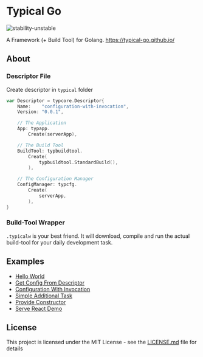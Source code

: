 # Typical Go

![stability-unstable](https://img.shields.io/badge/stability-unstable-yellow.svg)

A Framework (+ Build Tool) for Golang. <https://typical-go.github.io/>

## About

### Descriptor File

Create descriptor in `typical` folder
```go
var Descriptor = typcore.Descriptor{
	Name:    "configuration-with-invocation",
	Version: "0.0.1",

    // The Application
	App: typapp.
		Create(serverApp), 

    // The Build Tool
	BuildTool: typbuildtool.
		Create(
			typbuildtool.StandardBuild(),
		),

    // The Configuration Manager
	ConfigManager: typcfg.
		Create(
			serverApp, 
		),
}
```

### Build-Tool Wrapper

`.typicalw` is your best friend. It will download, compile and run the actual build-tool for your daily development task.


## Examples

- [Hello World](https://github.com/typical-go/typical-go/tree/master/examples/hello-world)
- [Get Config From Descriptor](https://github.com/typical-go/typical-go/tree/master/examples/get-config-from-descriptor)
- [Configuration With Invocation](https://github.com/typical-go/typical-go/tree/master/examples/configuration-with-invocation)
- [Simple Additional Task](https://github.com/typical-go/typical-go/tree/master/examples/simple-additional-task)
- [Provide Constructor](https://github.com/typical-go/typical-go/tree/master/examples/provide-constructor)
- [Serve React Demo](https://github.com/typical-go/typical-go/tree/master/examples/serve-react-demo)



## License

This project is licensed under the MIT License - see the [LICENSE.md](LICENSE.md) file for details





